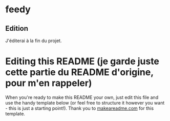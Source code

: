 # feedy

## Edition

J'éditerai à la fin du projet.

# Editing this README (je garde juste cette partie du README d'origine, pour m'en rappeler)

When you're ready to make this README your own, just edit this file and use the handy template below (or feel free to structure it however you want - this is just a starting point!).  Thank you to [makeareadme.com](https://www.makeareadme.com/) for this template.
